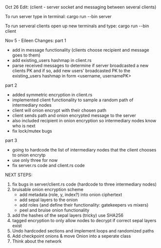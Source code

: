 Oct 26 Edit: (client - server socket and messaging between several clients)

To run server type in terminal:
cargo run --bin server

To run serveral clients open up new terminals and type:
cargo run --bin client


Nov 5 - Eileen Changes:
part 1
- add in message functionality (clients choose recipient and message goes to them)
- add existing_users hashmap in client.rs
- parse received messages to determine if server broadcasted a new clients PK and if so, add new users' broadcasted PK to the existing_users hashmap in form <username, usernamePK>

part 2
- added symmetric encryption in client.rs
- implemented client functionality to sample a random path of intermediary nodes
- client will onion encrypt with their chosen path
- client sends path and onion encrypted message to the server
- also included recipient in onion encryption so intermediary nodes know who is next
- fix lock/mutex bugs

part 3
- going to hardcode the list of intermediary nodes that the client chooses to onion encrytp
- use only three for now
- fix server.rs code and client.rs code



NEXT STEPS:

1. fix bugs in server/client.rs code (hardcode to three intermediary nodes)
2. bruisable onion encryption scheme
    - add metadata (role, y, index?) into onion ciphertext
    - add sepal layers to the onion
    - add roles (and define their functionality: gatekeepers vs mixers)
    - peel and bruise onion functionality
4. add the hashes of the sepal layers (tricky) use SHA256
5. tagged encryption to only allow nodes to decrypt if correct sepal layers exist
6. Undo hardcoded sections and implement loops and randomized paths
7. Add checkpoint onions & move Onion into a seperate class
8. Think about the network

